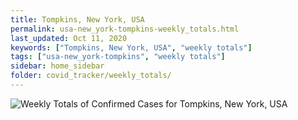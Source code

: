 ```yaml
---
title: Tompkins, New York, USA
permalink: usa-new_york-tompkins-weekly_totals.html
last_updated: Oct 11, 2020
keywords: ["Tompkins, New York, USA", "weekly totals"]
tags: ["usa-new_york-tompkins", "weekly totals"]
sidebar: home_sidebar
folder: covid_tracker/weekly_totals/
---
```


![Weekly Totals of Confirmed Cases for Tompkins, New York, USA](images/graphs/usa-new_york-tompkins-weekly_totals_graph.png)
